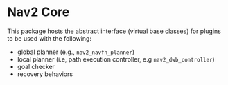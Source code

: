 # Nav2 Core

This package hosts the abstract interface (virtual base classes) for plugins to be used with the following:
- global planner (e.g., `nav2_navfn_planner`)
- local planner (i.e, path execution controller, e.g `nav2_dwb_controller`)
- goal checker
- recovery behaviors
